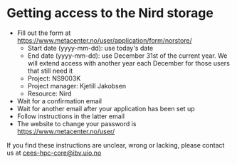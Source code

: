 # Getting access to the Nird storage

* Fill out the form at https://www.metacenter.no/user/application/form/norstore/
  * Start date (yyyy-mm-dd): use today's date
  * End date (yyyy-mm-dd): use December 31st of the current year. We will extend access with another year each December for those users that still need it
  * Project: NS9003K
  * Project manager: Kjetill Jakobsen
  * Resource: Nird
* Wait for a confirmation email
* Wait for another email after your application has been set up
* Follow instructions in the latter email
* The website to change your password is https://www.metacenter.no/user/

If you find these instructions are unclear, wrong or lacking, please contact us at cees-hpc-core@ibv.uio.no
